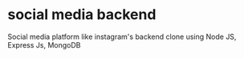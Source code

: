 # social media backend
 Social media platform like instagram's backend clone using Node JS, Express Js, MongoDB 
